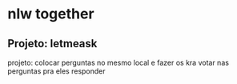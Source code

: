 # nlw together
## Projeto: letmeask
projeto: colocar perguntas no mesmo local e fazer os kra votar nas perguntas pra eles responder
